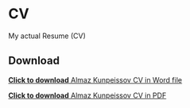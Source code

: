 # CV
My actual Resume (CV)

## Download


[**Click to download** Almaz Kunpeissov CV in Word file](https://github.com/almazkun/CV/raw/master/Almaz_K_Software_Engineer_Python_CV_ENG_2020_web.docx)

[**Click to download** Almaz Kunpeissov CV in PDF](https://github.com/almazkun/CV/raw/master/Almaz_K_Software_Engineer_Python_CV_ENG_2020_web.pdf)
